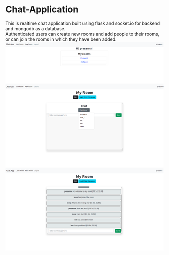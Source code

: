 # Chat-Application
This is realtime chat application built using flask and socket.io for backend and mongodb as a database.
<br />
Authenticated users can create new rooms and add people to their rooms, or can join the rooms in which they have been added.
<br />
![Image 1](https://github.com/PrasannaIITM/Chat-Application/blob/main/images/1.png)
![Image 2](https://github.com/PrasannaIITM/Chat-Application/blob/main/images/2.png)
![Image 3](https://github.com/PrasannaIITM/Chat-Application/blob/main/images/3.png)
